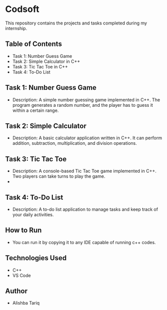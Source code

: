 # Codsoft
This repository contains the projects and tasks completed during my internship.

## Table of Contents
- Task 1: Number Guess Game 
- Task 2: Simple Calculator in C++
- Task 3: Tic Tac Toe in C++
- Task 4: To-Do List

## Task 1: Number Guess Game
- Description: A simple number guessing game implemented in C++. The program generates a random number, and the player has to guess it within a certain range.

## Task 2: Simple Calculator 
- Description: A basic calculator application written in C++. It can perform addition, subtraction, multiplication, and division operations.

## Task 3: Tic Tac Toe
- Description: A console-based Tic Tac Toe game implemented in C++. Two players can take turns to play the game.
- 
## Task 4: To-Do List
- Description: A to-do list application to manage tasks and keep track of your daily activities.

## How to Run
- You can run it by copying it to any IDE capable of running c++ codes.

## Technologies Used
- C++
- VS Code
## Author
- Alishba Tariq


